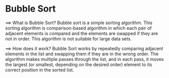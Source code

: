 # Bubble Sort

==> What is Bubble Sort?
Bubble sort is a simple sorting algorithm. This sorting algorithm is comparison-based algorithm in which each pair of adjacent elements is compared and the elements are swapped if they are not in order. This algorithm is not suitable for large data sets.

==> How does it work?
Bubble Sort works by repeatedly comparing adjacent elements in the list and swapping them if they are in the wrong order. The algorithm makes multiple passes through the list, and in each pass, it moves the largest (or smallest, depending on the desired order) element to its correct position in the sorted list.
